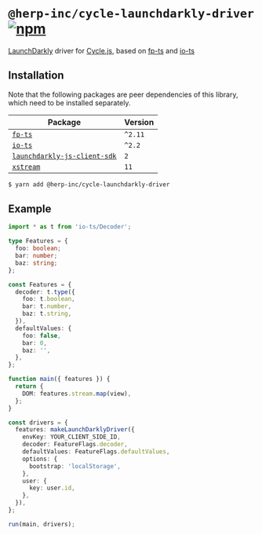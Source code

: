 # `@herp-inc/cycle-launchdarkly-driver` [![npm](https://img.shields.io/npm/v/@herp-inc/cycle-launchdarkly-driver)](https://www.npmjs.com/package/@herp-inc/cycle-launchdarkly-driver)

[LaunchDarkly](https://launchdarkly.com/) driver for [Cycle.js](https://cycle.js.org/), based on [fp-ts](https://gcanti.github.io/fp-ts/) and [io-ts](https://gcanti.github.io/fp-ts/)

## Installation

Note that the following packages are peer dependencies of this library, which need to be installed separately.

| Package                                                                                  | Version |
| ---------------------------------------------------------------------------------------- | ------- |
| [`fp-ts`](https://www.npmjs.com/package/fp-ts)                                           | `^2.11` |
| [`io-ts`](https://www.npmjs.com/package/io-ts)                                           | `^2.2`  |
| [`launchdarkly-js-client-sdk`](https://www.npmjs.com/package/launchdarkly-js-client-sdk) | `2`     |
| [`xstream`](https://www.npmjs.com/package/xstream)                                       | `11`    |

```sh
$ yarn add @herp-inc/cycle-launchdarkly-driver
```

## Example

```typescript
import * as t from 'io-ts/Decoder';

type Features = {
  foo: boolean;
  bar: number;
  baz: string;
};

const Features = {
  decoder: t.type({
    foo: t.boolean,
    bar: t.number,
    baz: t.string,
  }),
  defaultValues: {
    foo: false,
    bar: 0,
    baz: '',
  },
};

function main({ features }) {
  return {
    DOM: features.stream.map(view),
  };
}

const drivers = {
  features: makeLaunchDarklyDriver({
    envKey: YOUR_CLIENT_SIDE_ID,
    decoder: FeatureFlags.decoder,
    defaultValues: FeatureFlags.defaultValues,
    options: {
      bootstrap: 'localStorage',
    },
    user: {
      key: user.id,
    },
  }),
};

run(main, drivers);
```
